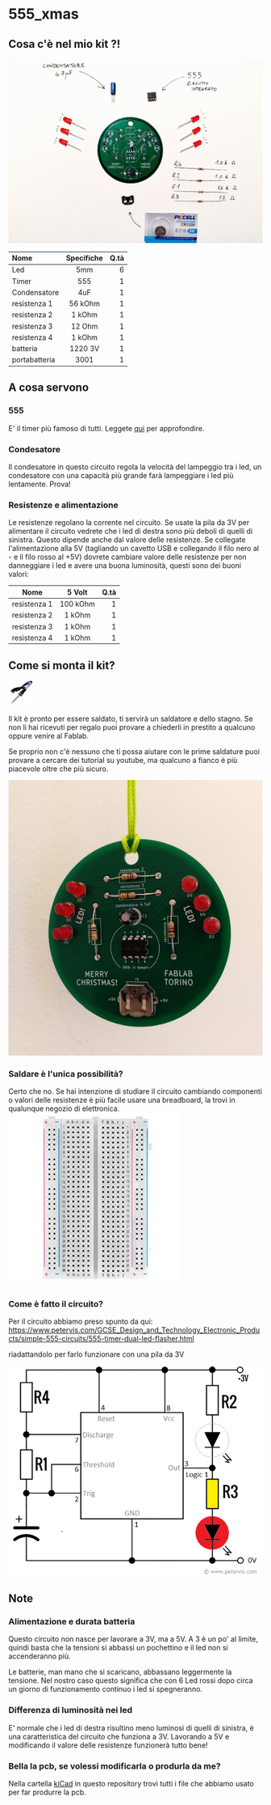  # 555_xmas

## Cosa c'è nel mio kit ?!
![Parts](./img/parts.jpg)

| Nome          |Specifiche |  Q.tà |
|:--------------|:---------:|------:|
| Led           |  5mm      |    6  |
| Timer         |    555    |    1  |
| Condensatore  | 4uF       |    1  |
| resistenza 1  | 56 kOhm   |    1  |
| resistenza 2  | 1 kOhm    |    1  |
| resistenza 3  | 12 Ohm    |    1  |
| resistenza 4  | 1 kOhm    |    1  |
| batteria      | 1220 3V   |    1  |
| portabatteria | 3001      |    1  |

## A cosa servono

### 555
E' il timer più famoso di tutti. Leggete [qui](https://it.wikipedia.org/wiki/NE555) per approfondire.

### Condesatore
Il condesatore in questo circuito regola la velocità del lampeggio tra i led, un condesatore con una capacità più grande farà lampeggiare i led più lentamente. Prova!

### Resistenze e alimentazione
Le resistenze regolano la corrente nel circuito. Se usate la pila da 3V per alimentare il circuito vedrete che i led di destra sono più deboli di quelli di sinistra. Questo dipende anche dal valore delle resistenze.
Se collegate l'alimentazione alla 5V (tagliando un cavetto USB e collegando il filo nero al - e il filo rosso al +5V) dovrete cambiare valore delle resistenze per non danneggiare i led e avere una buona luminosità, questi sono dei buoni valori:


| Nome          | 5 Volt    |  Q.tà |
|---------------|:---------:|------:|
| resistenza 1  | 100 kOhm  |    1  |
| resistenza 2  | 1 kOhm    |    1  |
| resistenza 3  | 1 kOhm    |    1  |
| resistenza 4  | 1 kOhm    |    1  |

## Come si monta il kit?
<img src="./img/saldatore.jpg" width="50"/>

Il kit è pronto per essere saldato, ti servirà un saldatore e dello stagno. Se non li hai ricevuti per regalo puoi provare a chiederli in prestito a qualcuno oppure venire al Fablab.

Se proprio non c'è nessuno che ti possa aiutare con le prime saldature puoi provare a cercare dei tutorial su youtube, ma qualcuno a fianco è più piacevole oltre che più sicuro.

![finito](./img/555_complete.jpg?s=100)

### Saldare è l'unica possibilità?

Certo che no. Se hai intenzione di studiare il circuito cambiando componenti o valori delle resistenze è più facile usare una breadboard, la trovi in qualunque negozio di elettronica.
![breadboard](./img/breadboard.jpg)



### Come è fatto il circuito?

Per il circuito abbiamo preso spunto da qui:
https://www.petervis.com/GCSE_Design_and_Technology_Electronic_Products/simple-555-circuits/555-timer-dual-led-flasher.html

riadattandolo per farlo funzionare con una pila da 3V

![circuito](./img/circuito.png)

## Note

### Alimentazione e durata batteria
Questo circuito non nasce per lavorare a 3V, ma a 5V. A 3 è un po' al limite, quindi basta che la tensioni si abbassi un pochettino e il led non si accenderanno più.

Le batterie, man mano che si scaricano, abbassano leggermente la tensione. Nel nostro caso questo significa che con 6 Led rossi dopo circa un giorno di funzionamento continuo i led si spegneranno.

### Differenza di luminosità nei led
E' normale che i led di destra risultino meno luminosi di quelli di sinistra, è una caratteristica del circuito che funziona a 3V. Lavorando a 5V e modificando il valore delle resistenze funzionerà tutto bene!

### Bella la pcb, se volessi modificarla o produrla da me?
Nella cartella [kiCad](https://github.com/FablabTorino/555_xmas/tree/main/kicad) in questo repository trovi tutti i file che abbiamo usato per far produrre la pcb.


